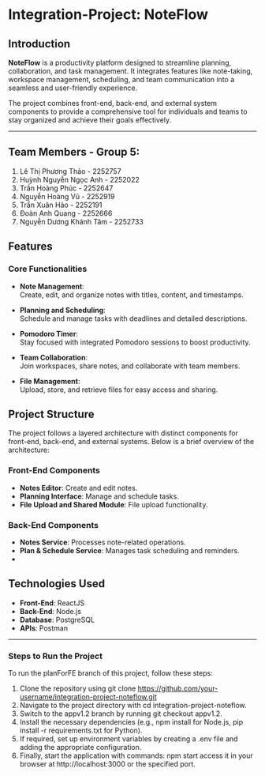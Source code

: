 # Integration-Project: NoteFlow

## Introduction
**NoteFlow** is a productivity platform designed to streamline planning, collaboration, and task management. It integrates features like note-taking, workspace management, scheduling, and team communication into a seamless and user-friendly experience.

The project combines front-end, back-end, and external system components to provide a comprehensive tool for individuals and teams to stay organized and achieve their goals effectively.

---
## Team Members - Group 5:
1. Lê Thị Phương Thảo - 2252757
2. Huỳnh Nguyễn Ngọc Anh - 2252022
3. Trần Hoàng Phúc - 2252647
4. Nguyễn Hoàng Vũ - 2252919
5. Trần Xuân Hảo - 2252191
6. Đoàn Anh Quang - 2252666
7. Nguyễn Dương Khánh Tâm - 2252733
   
## Features
### Core Functionalities
- **Note Management**:  
  Create, edit, and organize notes with titles, content, and timestamps.
  
- **Planning and Scheduling**:  
  Schedule and manage tasks with deadlines and detailed descriptions.

- **Pomodoro Timer**:  
  Stay focused with integrated Pomodoro sessions to boost productivity.

- **Team Collaboration**:  
  Join workspaces, share notes, and collaborate with team members.

- **File Management**:  
  Upload, store, and retrieve files for easy access and sharing.

## Project Structure
The project follows a layered architecture with distinct components for front-end, back-end, and external systems. Below is a brief overview of the architecture:

### Front-End Components
- **Notes Editor**: Create and edit notes.  
- **Planning Interface**: Manage and schedule tasks.  
- **File Upload and Shared Module**: File upload functionality.

### Back-End Components
- **Notes Service**: Processes note-related operations.  
- **Plan & Schedule Service**: Manages task scheduling and reminders.
- 

## Technologies Used
- **Front-End**: ReactJS  
- **Back-End**: Node.js
- **Database**: PostgreSQL  
- **APIs**: Postman

---

### Steps to Run the Project
To run the planForFE branch of this project, follow these steps:
1. Clone the repository using git clone https://github.com/your-username/integration-project-noteflow.git
2. Navigate to the project directory with cd integration-project-noteflow.
3. Switch to the appv1.2 branch by running git checkout appv1.2.
4.  Install the necessary dependencies (e.g., npm install for Node.js, pip install -r requirements.txt for Python).
5.  If required, set up environment variables by creating a .env file and adding the appropriate configuration.
6.  Finally, start the application with commands: npm start access it in your browser at http://localhost:3000 or the specified port.
   
